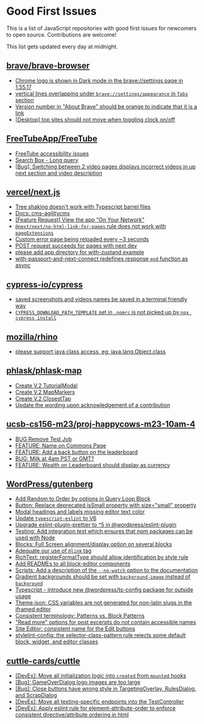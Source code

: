 # Good First Issues

This is a list of JavaScript repositories with good first issues for newcomers to open source. Contributions are welcome!

This list gets updated every day at midnight.

## [brave/brave-browser](https://github.com/brave/brave-browser)

- [Chrome logo is shown in Dark mode in the brave://settings page in 1.55.17 ](https://github.com/brave/brave-browser/issues/31355)
- [vertical lines overlapping under `brave://settings/appearance` in `Tabs` section](https://github.com/brave/brave-browser/issues/30100)
- [Version number in "About Brave" should be orange to indicate that it is a link](https://github.com/brave/brave-browser/issues/26040)
- [[Desktop] top sites should not move when toggling clock on/off](https://github.com/brave/brave-browser/issues/11484)

## [FreeTubeApp/FreeTube](https://github.com/FreeTubeApp/FreeTube)

- [FreeTube accessibility issues](https://github.com/FreeTubeApp/FreeTube/issues/693)
- [Search Box - Long query](https://github.com/FreeTubeApp/FreeTube/issues/940)
- [[Bug]: Switching between 2 video pages displays incorrect videos in up next section and video description](https://github.com/FreeTubeApp/FreeTube/issues/2261)

## [vercel/next.js](https://github.com/vercel/next.js)

- [Tree shaking doesn't work with Typescript barrel files](https://github.com/vercel/next.js/issues/12557)
- [Docs: cms-agilitycms](https://github.com/vercel/next.js/issues/52867)
- [[Feature Request] View the app "On Your Network"](https://github.com/vercel/next.js/issues/11367)
- [`@next/next/no-html-link-for-pages` rule does not work with `pageExtensions`](https://github.com/vercel/next.js/issues/53473)
- [Custom error page being reloaded every ~3 seconds](https://github.com/vercel/next.js/issues/10024)
- [POST request succeeds for pages with next dev](https://github.com/vercel/next.js/issues/38863)
- [please add app directory for with-zustand example](https://github.com/vercel/next.js/issues/52858)
- [with-passport-and-next-connect redefines response `end` function as async](https://github.com/vercel/next.js/issues/51628)

## [cypress-io/cypress](https://github.com/cypress-io/cypress)

- [ saved screenshots and videos names be saved in a terminal friendly way](https://github.com/cypress-io/cypress/issues/23510)
- [`CYPRESS_DOWNLOAD_PATH_TEMPLATE` set in `.npmrc` is not picked up by `npx cypress install`](https://github.com/cypress-io/cypress/issues/23013)

## [mozilla/rhino](https://github.com/mozilla/rhino)

- [please support java class access, eg: java.lang.Object.class](https://github.com/mozilla/rhino/issues/757)

## [phlask/phlask-map](https://github.com/phlask/phlask-map)

- [Create V.2 TutorialModal](https://github.com/phlask/phlask-map/issues/231)
- [Create V.2 MapMarkers](https://github.com/phlask/phlask-map/issues/224)
- [Create V.2 ClosestTap](https://github.com/phlask/phlask-map/issues/216)
- [Update the wording upon acknowledgement of a contribution](https://github.com/phlask/phlask-map/issues/324)

## [ucsb-cs156-m23/proj-happycows-m23-10am-4](https://github.com/ucsb-cs156-m23/proj-happycows-m23-10am-4)

- [BUG Remove Test Job](https://github.com/ucsb-cs156-m23/proj-happycows-m23-10am-4/issues/25)
- [FEATURE: Name on Commons Page](https://github.com/ucsb-cs156-m23/proj-happycows-m23-10am-4/issues/19)
- [FEATURE: Add a back button on the leaderboard](https://github.com/ucsb-cs156-m23/proj-happycows-m23-10am-4/issues/12)
- [BUG: Milk at 4am PST or GMT?](https://github.com/ucsb-cs156-m23/proj-happycows-m23-10am-4/issues/4)
- [FEATURE: Wealth on Leaderboard should display as currency](https://github.com/ucsb-cs156-m23/proj-happycows-m23-10am-4/issues/2)

## [WordPress/gutenberg](https://github.com/WordPress/gutenberg)

- [Add Random to Order by options in Query Loop Block](https://github.com/WordPress/gutenberg/issues/40481)
- [Button: Replace deprecated isSmall property with size="small" property](https://github.com/WordPress/gutenberg/issues/53560)
- [Modal headings and labels missing editor text color](https://github.com/WordPress/gutenberg/issues/50448)
- [Update `typescript-eslint` to V6](https://github.com/WordPress/gutenberg/issues/52512)
- [Upgrade eslint-plugin-prettier to ^5 in @wordpress/eslint-plugin](https://github.com/WordPress/gutenberg/issues/52524)
- [Testing: Add integration test which ensures that npm packages can be used with Node](https://github.com/WordPress/gutenberg/issues/17273)
- [Blocks: Full Screen alignment/display option on several blocks](https://github.com/WordPress/gutenberg/issues/16385)
- [Adequate our use of `@link` tag](https://github.com/WordPress/gutenberg/issues/14334)
- [RichText: registerFormatType should allow identification by style rule](https://github.com/WordPress/gutenberg/issues/15478)
- [Add READMEs to all block-editor components](https://github.com/WordPress/gutenberg/issues/22891)
- [Scripts: Add a description of the `--no-watch` option to the documentation](https://github.com/WordPress/gutenberg/issues/51695)
- [Gradient backgrounds should be set with `background-image` instead of `background`](https://github.com/WordPress/gutenberg/issues/32787)
- [Typescript - introduce new @wordpress/ts-config package for outside usage](https://github.com/WordPress/gutenberg/issues/48954)
- [Theme.json: CSS variables are not generated for non-latin slugs in the iframed editor](https://github.com/WordPress/gutenberg/issues/49711)
- [Consistent terminology: Patterns vs. Block Patterns](https://github.com/WordPress/gutenberg/issues/49617)
- ["Read more" options for post excerpts do not contain accessible names](https://github.com/WordPress/gutenberg/issues/45396)
- [Site Editor: consistent name for the Edit buttons](https://github.com/WordPress/gutenberg/issues/47780)
- [stylelint-config: the selector-class-pattern rule rejects some default block, widget, and editor classes](https://github.com/WordPress/gutenberg/issues/28616)

## [cuttle-cards/cuttle](https://github.com/cuttle-cards/cuttle)

- [[DevEx]: Move all initialization logic into `created` from `mounted` hooks](https://github.com/cuttle-cards/cuttle/issues/190)
- [[Bug]: GameOverDialog logo images are too large](https://github.com/cuttle-cards/cuttle/issues/327)
- [[Bug]: Close buttons have wrong style in TargetingOverlay, RulesDialog, and ScrapDialog](https://github.com/cuttle-cards/cuttle/issues/446)
- [[DevEx]: Move all testing-specific endpoints into the TestController](https://github.com/cuttle-cards/cuttle/issues/425)
- [[DevEx]: Apply eslint rule for element-attribute-order to enforce consistent directive/attribute ordering in html](https://github.com/cuttle-cards/cuttle/issues/459)

